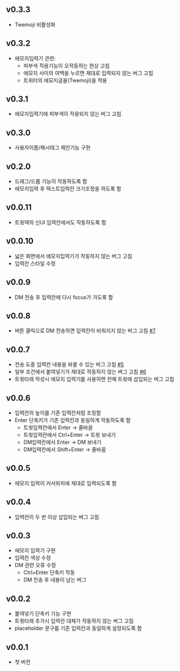 ## v0.3.3

- Twemoji 비활성화

## v0.3.2

- 에모지입력기 관련:
  - 피부색 적용기능이 오작동하는 현상 고침
  - 에모지 사이의 여백을 누르면 제대로 입력되지 않는 버그 고침
  - 트위터의 에모지글꼴(Twemoji)을 적용

## v0.3.1

- 에모지입력기에 피부색이 적용되지 않는 버그 고침

## v0.3.0

- 사용자이름/해시태그 제안기능 구현

## v0.2.0

- 드래그/드롭 기능이 작동하도록 함
- 에모지입력 후 텍스트입력칸 크기조정을 하도록 함

## v0.0.11

- 트윗덱의 신UI 입력칸에서도 작동하도록 함

## v0.0.10

- 넓은 화면에서 에모지입력기가 작동하지 않는 버그 고침
- 입력칸 스타일 수정

## v0.0.9

- DM 전송 후 입력칸에 다시 focus가 가도록 함

## v0.0.8

- 버튼 클릭으로 DM 전송하면 입력칸이 비워지지 않는 버그 고침 [#7](https://github.com/gaeulbyul/Komposer/issues/7)

## v0.0.7

- 전송 도중 입력칸 내용을 바꿀 수 있는 버그 고침 [#5](https://github.com/gaeulbyul/Komposer/issues/5)
- 일부 조건에서 붙여넣기가 제대로 작동하지 않는 버그 고침 [#6](https://github.com/gaeulbyul/Komposer/issues/6)
- 트윗타래 작성시 에모지 입력기를 사용하면 전체 트윗에 삽입되는 버그 고침

## v0.0.6

- 입력칸의 높이를 기존 입력칸처럼 조정함
- Enter 단축키가 기존 입력칸과 동일하게 작동하도록 함
  - 트윗입력칸에서 Enter -> 줄바꿈
  - 트윗입력칸에서 Ctrl+Enter -> 트윗 보내기
  - DM입력칸에서 Enter -> DM 보내기
  - DM입력칸에서 Shift+Enter -> 줄바꿈

## v0.0.5

- 에모지 입력이 커서위치에 제대로 입력되도록 함

## v0.0.4

- 입력칸이 두 번 이상 삽입되는 버그 고침

## v0.0.3

- 에모지 입력기 구현
- 입력칸 색상 수정
- DM 관련 오류 수정
  - Ctrl+Enter 단축키 작동
  - DM 전송 후 내용이 남는 버그

## v0.0.2

- 붙여넣기 단축키 기능 구현
- 트윗타래 추가시 입력칸 대체가 작동하지 않는 버그 고침
- placeholder 문구를 기존 입력칸과 동일하게 설정되도록 함

## v0.0.1

- 첫 버전
